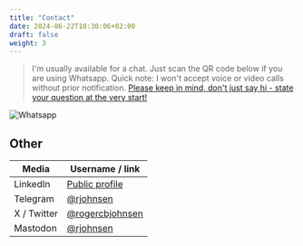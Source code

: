 ```yaml
---
title: "Contact"
date: 2024-06-22T10:30:06+02:00
draft: false
weight: 3
---
```


> I'm usually available for a chat. Just scan the QR code below if you are using Whatsapp. Quick note: I won't accept voice or video calls without prior notification. [Please keep in mind, don't just say hi - state your question at the very start!](https://nohello.net/en/)

![Whatsapp](/images/whatsapp-qr.png)

## Other

| Media | Username / link |
| -- | -- |
| LinkedIn | [Public profile](www.linkedin.com/in/rogerjohnsen) |
| Telegram  | [@rjohnsen](https://t.me/rjohnsen) |
| X / Twitter | [@rogercbjohnsen](https://x.com/rogercbjohnsen) |
| Mastodon | [@rjohnsen](https://social.vivaldi.net/@rjohnsen) |

